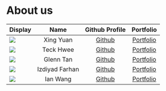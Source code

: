 # About us

Display | Name | Github Profile | Portfolio 
--------|:----:|:--------------:|:---------:
![](https://via.placeholder.com/100.png?text=Photo) | Xing Yuan | [Github](https://github.com/xingyuan123) | [Portfolio](https://github.com/AY2122S1-CS2113T-F12-4/tp/blob/master/docs/team/xingyuan123.md)
![](https://via.placeholder.com/100.png?text=Photo) | Teck Hwee | [Github](https://github.com/Teckwhye) | [Portfolio](https://github.com/AY2122S1-CS2113T-F12-4/tp/blob/master/docs/team/teckwhye.md)
![](https://via.placeholder.com/100.png?text=Photo) | Glenn Tan | [Github](https://github.com/poppolette) | [Portfolio](https://github.com/AY2122S1-CS2113T-F12-4/tp/blob/master/docs/team/poppolette.md)
![](https://via.placeholder.com/100.png?text=Photo) | Izdiyad Farhan | [Github](https://github.com/izdiyadfrhn) | [Portfolio](https://github.com/AY2122S1-CS2113T-F12-4/tp/blob/master/docs/team/izdiyadfrhn.md)
![](https://via.placeholder.com/100.png?text=Photo) | Ian Wang | [Github](https://github.com/ianwangeeen) | [Portfolio](https://github.com/AY2122S1-CS2113T-F12-4/tp/blob/master/docs/team/ianwangeeen.md)
